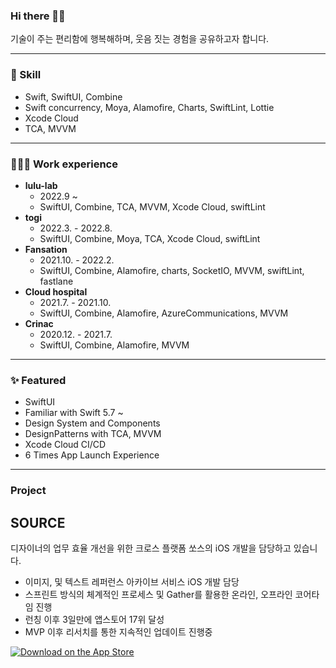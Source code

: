### Hi there 👋🏻
기술이 주는 편리함에 행복해하며, 웃음 짓는 경험을 공유하고자 합니다.

-------------------

### 🍳 Skill

- Swift, SwiftUI, Combine
- Swift concurrency, Moya, Alamofire, Charts, SwiftLint, Lottie
- Xcode Cloud
- TCA, MVVM

-------------------

### 🧑🏻‍💻 Work experience

- **lulu-lab**
	- 2022.9 ~
	- SwiftUI, Combine, TCA, MVVM, Xcode Cloud, swiftLint
- **togi**
	- 2022.3. - 2022.8.
	- SwiftUI, Combine, Moya, TCA, Xcode Cloud, swiftLint
- **Fansation**
	- 2021.10. - 2022.2.
	- SwiftUI, Combine, Alamofire, charts, SocketIO, MVVM, swiftLint, fastlane
- **Cloud hospital**
	- 2021.7. - 2021.10.
	- SwiftUI, Combine,  Alamofire, AzureCommunications, MVVM
- **Crinac**
	- 2020.12. - 2021.7.
	- SwiftUI, Combine, Alamofire, MVVM

-------------------

### ✨ Featured

- SwiftUI
- Familiar with Swift 5.7 ~
- Design System and Components
- DesignPatterns with TCA, MVVM
- Xcode Cloud CI/CD
- 6 Times App Launch Experience

-------------------

### Project

## SOURCE
디자이너의 업무 효율 개선을 위한 크로스 플랫폼 쏘스의 iOS 개발을 담당하고 있습니다.

- 이미지, 및 텍스트 레퍼런스 아카이브 서비스 iOS 개발 담당
- 스프린트 방식의 체계적인 프로세스 및 Gather를 활용한 온라인, 오프라인 코어타임 진행
- 런칭 이후 3일만에 앱스토어 17위 달성
- MVP 이후 리서치를 통한 지속적인 업데이트 진행중

[![Download on the App Store](https://linkmaker.itunes.apple.com/images/badges/en-us/badge_appstore-lrg.svg)](https://apps.apple.com/app/1660935438)
